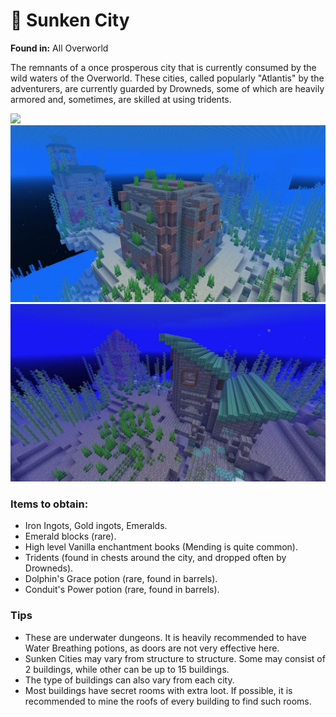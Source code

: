 # 🌊 Sunken City

**Found in:** All Overworld

The remnants of a once prosperous city that is currently consumed by the wild waters of the Overworld. These cities, called popularly "Atlantis" by the adventurers, are currently guarded by Drowneds, some of which are heavily armored and, sometimes, are skilled at using tridents.

![](<../../../.gitbook/assets/image (148).png>)![](<../../../.gitbook/assets/image (149).png>)![](<../../../.gitbook/assets/image (150).png>)

### Items to obtain:

* Iron Ingots, Gold ingots, Emeralds.
* Emerald blocks (rare).
* High level Vanilla enchantment books (Mending is quite common).
* Tridents (found in chests around the city, and dropped often by Drowneds).
* Dolphin's Grace potion (rare, found in barrels).
* Conduit's Power potion (rare, found in barrels).

### Tips

* These are underwater dungeons. It is heavily recommended to have Water Breathing potions, as doors are not very effective here.
* Sunken Cities may vary from structure to structure. Some may consist of 2 buildings, while other can be up to 15 buildings.
* The type of buildings can also vary from each city.
* Most buildings have secret rooms with extra loot. If possible, it is recommended to mine the roofs of every building to find such rooms.
